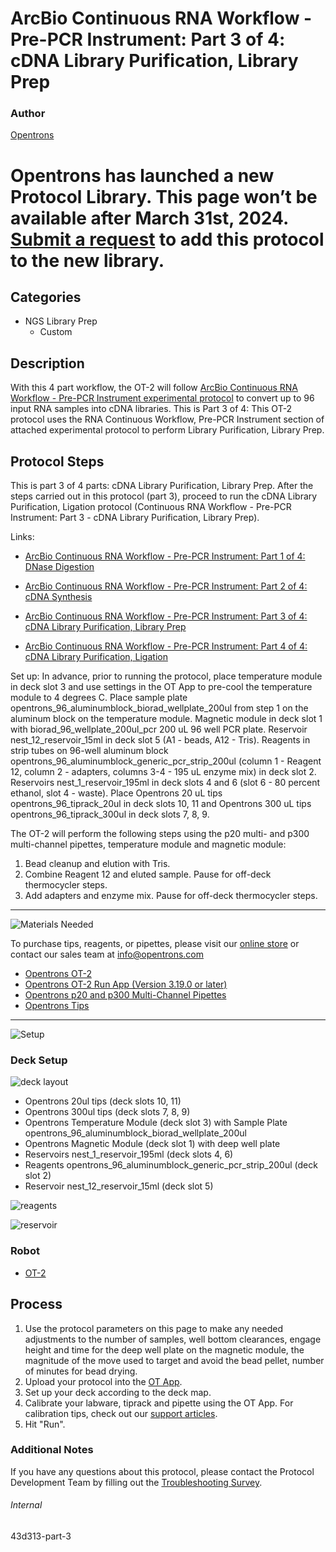 # ArcBio Continuous RNA Workflow - Pre-PCR Instrument: Part 3 of 4: cDNA Library Purification, Library Prep

### Author
[Opentrons](https://opentrons.com/)


# Opentrons has launched a new Protocol Library. This page won’t be available after March 31st, 2024. [Submit a request](https://docs.google.com/forms/d/e/1FAIpQLSdYYp9QCKow4nn0KlCVsMS3HX0eJ0N9O7-erajKvcpT0lWbSg/viewform) to add this protocol to the new library.

## Categories
* NGS Library Prep
     * Custom

## Description

With this 4 part workflow, the OT-2 will follow [ArcBio Continuous RNA Workflow - Pre-PCR Instrument experimental protocol](https://s3.amazonaws.com/pf-upload-01/u-4256/0/2022-01-06/0h134y4/ArcBio_RNA_Workflow_Continuous.xlsx) to convert up to 96 input RNA samples into cDNA libraries. This is Part 3 of 4: This OT-2 protocol uses the RNA Continuous Workflow, Pre-PCR Instrument section of attached experimental protocol to perform Library Purification, Library Prep.

## Protocol Steps

This is part 3 of 4 parts: cDNA Library Purification, Library Prep. After the steps carried out in this protocol (part 3), proceed to run the cDNA Library Purification, Ligation protocol (Continuous RNA Workflow - Pre-PCR Instrument: Part 3 - cDNA Library Purification, Library Prep).

Links:
* [ArcBio Continuous RNA Workflow - Pre-PCR Instrument: Part 1 of 4: DNase Digestion](https://protocols.opentrons.com/protocol/43d313)

* [ArcBio Continuous RNA Workflow - Pre-PCR Instrument: Part 2 of 4: cDNA Synthesis](https://protocols.opentrons.com/protocol/43d313-part-2)

* [ArcBio Continuous RNA Workflow - Pre-PCR Instrument: Part 3 of 4: cDNA Library Purification, Library Prep](https://protocols.opentrons.com/protocol/43d313-part-3)

* [ArcBio Continuous RNA Workflow - Pre-PCR Instrument: Part 4 of 4: cDNA Library Purification, Ligation](https://protocols.opentrons.com/protocol/43d313-part-4)

Set up: In advance, prior to running the protocol, place temperature module in deck slot 3 and use settings in the OT App to pre-cool the temperature module to 4 degrees C. Place sample plate opentrons_96_aluminumblock_biorad_wellplate_200ul from step 1 on the aluminum block on the temperature module. Magnetic module in deck slot 1 with biorad_96_wellplate_200ul_pcr 200 uL 96 well PCR plate. Reservoir nest_12_reservoir_15ml in deck slot 5 (A1 - beads, A12 - Tris). Reagents in strip tubes on 96-well aluminum block opentrons_96_aluminumblock_generic_pcr_strip_200ul (column 1 - Reagent 12, column 2 - adapters, columns 3-4 - 195 uL enzyme mix) in deck slot 2. Reservoirs nest_1_reservoir_195ml in deck slots 4 and 6 (slot 6 - 80 percent ethanol, slot 4 - waste). Place Opentrons 20 uL tips opentrons_96_tiprack_20ul in deck slots 10, 11 and Opentrons 300 uL tips opentrons_96_tiprack_300ul in deck slots 7, 8, 9.

The OT-2 will perform the following steps using the p20 multi- and p300 multi-channel pipettes, temperature module and magnetic module:
1. Bead cleanup and elution with Tris.
2. Combine Reagent 12 and eluted sample. Pause for off-deck thermocycler steps.
3. Add adapters and enzyme mix. Pause for off-deck thermocycler steps.

---
![Materials Needed](https://s3.amazonaws.com/opentrons-protocol-library-website/custom-README-images/001-General+Headings/materials.png)

To purchase tips, reagents, or pipettes, please visit our [online store](https://shop.opentrons.com/) or contact our sales team at [info@opentrons.com](mailto:info@opentrons.com)

* [Opentrons OT-2](https://shop.opentrons.com/collections/ot-2-robot/products/ot-2)
* [Opentrons OT-2 Run App (Version 3.19.0 or later)](https://opentrons.com/ot-app/)
* [Opentrons p20 and p300 Multi-Channel Pipettes](https://shop.opentrons.com/collections/ot-2-pipettes/products/single-channel-electronic-pipette)
* [Opentrons Tips](https://shop.opentrons.com/collections/opentrons-tips)

---
![Setup](https://s3.amazonaws.com/opentrons-protocol-library-website/custom-README-images/001-General+Headings/Setup.png)

### Deck Setup
![deck layout](https://opentrons-protocol-library-website.s3.amazonaws.com/custom-README-images/43d313/part3layout.png)

* Opentrons 20ul tips (deck slots 10, 11)
* Opentrons 300ul tips (deck slots 7, 8, 9)
* Opentrons Temperature Module (deck slot 3) with Sample Plate opentrons_96_aluminumblock_biorad_wellplate_200ul
* Opentrons Magnetic Module (deck slot 1) with deep well plate
* Reservoirs nest_1_reservoir_195ml (deck slots 4, 6)
* Reagents opentrons_96_aluminumblock_generic_pcr_strip_200ul (deck slot 2)
* Reservoir nest_12_reservoir_15ml (deck slot 5)

![reagents](https://opentrons-protocol-library-website.s3.amazonaws.com/custom-README-images/43d313/part3reagentblock.png)

![reservoir](https://opentrons-protocol-library-website.s3.amazonaws.com/custom-README-images/43d313/part3reservoir.png)

### Robot
* [OT-2](https://opentrons.com/ot-2)

## Process
1. Use the protocol parameters on this page to make any needed adjustments to the number of samples, well bottom clearances, engage height and time for the deep well plate on the magnetic module, the magnitude of the move used to target and avoid the bead pellet, number of minutes for bead drying.
2. Upload your protocol into the [OT App](https://opentrons.com/ot-app).
3. Set up your deck according to the deck map.
4. Calibrate your labware, tiprack and pipette using the OT App. For calibration tips, check out our [support articles](https://support.opentrons.com/en/collections/1559720-guide-for-getting-started-with-the-ot-2).
5. Hit "Run".

### Additional Notes
If you have any questions about this protocol, please contact the Protocol Development Team by filling out the [Troubleshooting Survey](https://protocol-troubleshooting.paperform.co/).

###### Internal
43d313-part-3
